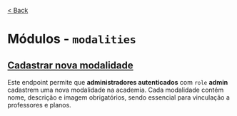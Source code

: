 [< Back](../)

# Módulos - `modalities`

## [Cadastrar nova modalidade](../../../backend/modules/modalities/create-modality/)
Este endpoint permite que **administradores autenticados** com `role` **admin** cadastrem uma nova modalidade na academia. Cada modalidade contém nome, descrição e imagem obrigatórios, sendo essencial para vinculação a professores e planos.